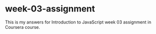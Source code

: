 # week-03-assignment
This is my answers for Introduction to JavaScript week 03 assignment in Coursera course.  
